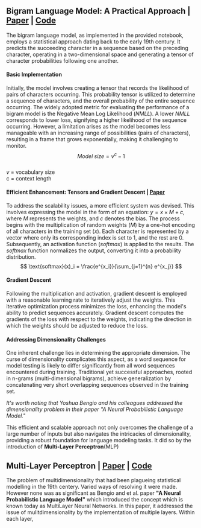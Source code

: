 ## **Bigram Language Model: A Practical Approach** | [Paper](./assets/rumelhart86.pdf) | [Code](https://github.com/amar-jay/karparthy/blob/main/makemore/bigram.ipynb)

The bigram language model, as implemented in the provided notebook, employs a statistical approach dating back to the early 19th century. It predicts the succeeding character in a sequence based on the preceding character, operating in a two-dimensional space and generating a tensor of character probabilities following one another.

#### **Basic Implementation** 
Initially, the model involves creating a tensor that records the likelihood of pairs of characters occurring. This probability tensor is utilized to determine a sequence of characters, and the overall probability of the entire sequence occurring. The widely adopted metric for evaluating the performance of a bigram model is the Negative Mean Log Likelihood ($NMLL$). A lower $NMLL$ corresponds to lower loss, signifying a higher likelihood of the sequence occurring. However, a limitation arises as the model becomes less manageable with an increasing range of possibilities (pairs of characters), resulting in a frame that grows exponentially, making it challenging to monitor. \
$$ Model\ size = v^c - 1$$ \
$v$ = vocabulary size \
c = context length 

#### **Efficient Enhancement: Tensors and Gradient Descent** | [Paper](./assets/rumelhart86.pdf) 
To address the scalability issues, a more efficient system was devised. This involves expressing the model in the form of an equation: $y=x \times M + c$, where $M$ represents the weights, and $c$ denotes the bias. The process begins with the multiplication of random weights $(M)$ by a one-hot encoding of all characters in the training set $(x)$. Each character is represented by a vector where only its corresponding index is set to 1, and the rest are 0. Subsequently, an activation function $(softmax)$ is applied to the results. The $softmax$ function normalizes the output, converting it into a probability distribution. \
$$
\text{softmax}(x)_i = \frac{e^{x_i}}{\sum_{j=1}^{n} e^{x_j}}
$$
#### **Gradient Descent**
Following the multiplication and activation, gradient descent is employed with a reasonable learning rate to iteratively adjust the weights. This iterative optimization process minimizes the loss, enhancing the model's ability to predict sequences accurately. Gradient descent computes the gradients of the loss with respect to the weights, indicating the direction in which the weights should be adjusted to reduce the loss.

#### **Addressing Dimensionality Challenges** 
One inherent challenge lies in determining the appropriate dimension. The curse of dimensionality complicates this aspect, as a word sequence for model testing is likely to differ significantly from all word sequences encountered during training. Traditional yet successful approaches, rooted in n-grams (multi-dimensional bigrams), achieve generalization by concatenating very short overlapping sequences observed in the training set.

_It's worth noting that Yoshua Bengio and his colleagues addressed the dimensionality problem in their paper "A Neural Probabilistic Language Model."_

This efficient and scalable approach not only overcomes the challenge of a large number of inputs but also navigates the intricacies of dimensionality, providing a robust foundation for language modeling tasks. It did so by the introduction of **Multi-Layer Perceptron**(MLP)

## Multi-Layer Perceptron | [Paper](https://www.jmlr.org/papers/volume3/bengio03a/bengio03a.pdf) | [Code](https://github.com/amar-jay/karparthy/blob/main/makemore/mlp.ipynb)
The problem of multidimensionality that had been plagueing statistical modelling in the 19th centery. Varied ways of resolving it were made. However none was as significant as Bengio and et al. paper **"A Neural Probabilistic Language Model"** which introduced the concept which is known today as MultiLayer Neural Networks. In this paper, it addressed the issue of mulitdimensionality by the implementation of multiple layers. Within each layer, 
